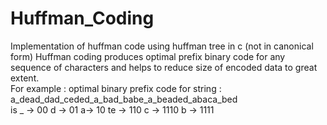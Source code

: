 # Huffman_Coding
Implementation of huffman code using huffman tree in c (not in canonical form)
Huffman coding produces optimal prefix binary code for any sequence of characters and helps to reduce size of encoded data to great extent.  
For example : optimal binary prefix code for string :  
 a_dead_dad_ceded_a_bad_babe_a_beaded_abaca_bed  
is   _ -> 00  d -> 01  a-> 10  te -> 110  c -> 1110  b -> 1111 
